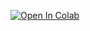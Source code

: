 [![Open In Colab](https://colab.research.google.com/assets/colab-badge.svg)](https://colab.research.google.com/github.com/Annoji-shivas/GFPGAN/blob/main/GFPGAN_Video_upscaler.ipynb) <br>
